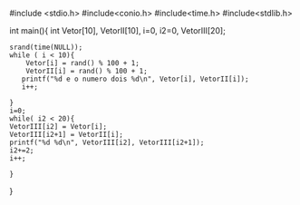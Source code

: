 #include <stdio.h>
#include<conio.h>
#include<time.h>
#include<stdlib.h>

int main(){
	int Vetor[10], VetorII[10], i=0, i2=0, VetorIII[20];

	srand(time(NULL));
	while ( i < 10){
		Vetor[i] = rand() % 100 + 1;
        VetorII[i] = rand() % 100 + 1;
       printf("%d e o numero dois %d\n", Vetor[i], VetorII[i]);
	   i++; 
		
    }
    i=0;
    while( i2 < 20){
	VetorIII[i2] = Vetor[i];
	VetorIII[i2+1] = VetorII[i];
	printf("%d %d\n", VetorIII[i2], VetorIII[i2+1]);
	i2+=2;
	i++;	

    }

}
